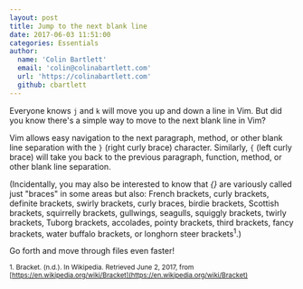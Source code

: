 ```yaml
---
layout: post
title: Jump to the next blank line
date: 2017-06-03 11:51:00
categories: Essentials
author:
  name: 'Colin Bartlett'
  email: 'colin@colinabartlett.com'
  url: 'https://colinabartlett.com'
  github: cbartlett
---
```


Everyone knows `j` and `k` will move you up and down a line in Vim. But did you
know there's a simple way to move to the next blank line in Vim?

Vim allows easy navigation to the next paragraph, method, or other blank line
separation with the `}` (right curly brace) character. Similarly, `{` (left
curly brace) will take you back to the previous paragraph, function, method, or
other blank line separation.

(Incidentally, you may also be interested to know that _{}_ are variously called
just "braces" in some areas but also: French brackets, curly brackets, definite
brackets, swirly brackets, curly braces, birdie brackets, Scottish brackets,
squirrelly brackets, gullwings, seagulls, squiggly brackets, twirly brackets,
Tuborg brackets, accolades, pointy brackets, third brackets, fancy brackets,
water buffalo brackets, or longhorn steer brackets<sup>1</sup>.)

Go forth and move through files even faster!

<sub>1. Bracket. (n.d.). In Wikipedia. Retrieved June 2, 2017, from
[https://en.wikipedia.org/wiki/Bracket](https://en.wikipedia.org/wiki/Bracket)
